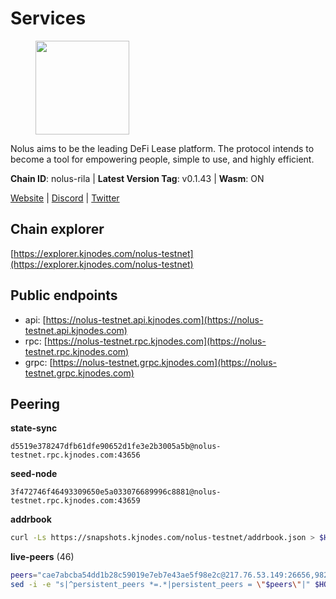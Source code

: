 # Services

<figure><img src="https://raw.githubusercontent.com/kj89/testnet_manuals/main/pingpub/logos/nolus.png" width="150" alt=""><figcaption></figcaption></figure>

Nolus aims to be the leading DeFi Lease platform. The protocol  intends to become a tool for empowering people, simple to use, and highly efficient.

**Chain ID**: nolus-rila | **Latest Version Tag**: v0.1.43 | **Wasm**: ON

[Website](https://www.nolus.io) | [Discord](https://discord.gg/nolus-protocol) | [Twitter](https://twitter.com/NolusProtocol)




## Chain explorer
[https://explorer.kjnodes.com/nolus-testnet](https://explorer.kjnodes.com/nolus-testnet)

## Public endpoints

* api: [https://nolus-testnet.api.kjnodes.com](https://nolus-testnet.api.kjnodes.com)
* rpc: [https://nolus-testnet.rpc.kjnodes.com](https://nolus-testnet.rpc.kjnodes.com)
* grpc: [https://nolus-testnet.grpc.kjnodes.com](https://nolus-testnet.grpc.kjnodes.com)

## Peering

**state-sync**

```text
d5519e378247dfb61dfe90652d1fe3e2b3005a5b@nolus-testnet.rpc.kjnodes.com:43656
```

**seed-node**

```text
3f472746f46493309650e5a033076689996c8881@nolus-testnet.rpc.kjnodes.com:43659
```

**addrbook**
```bash
curl -Ls https://snapshots.kjnodes.com/nolus-testnet/addrbook.json > $HOME/.nolus/config/addrbook.json
```

**live-peers** (46)
```bash
peers="cae7abcba54dd1b28c59019e7eb7e43ae5f98e2c@217.76.53.149:26656,982e4b1fae74b220b3650cf2caa04ada8cf65a52@89.117.55.120:26656,3fcea29e1b3b8d21d87a0b4ab3077b3db2b3cb7c@217.76.53.148:26656,33f4b7f56b6708526f0638162f020394de0ce5e9@65.21.229.33:28656,d3d72cafdfa5fc4eac13d486412927acba444efd@95.217.166.6:26656,f6422b4cbe9095529432231e3ed397626378a938@162.55.1.2:44656,5c2a752c9b1952dbed075c56c600c3a79b58c395@195.3.220.135:27016,97dd6e338ab8e6ad5212fe1ce7d1881816fdf96e@5.78.67.243:16656,fbb2458435763cec86eb717b3dd77204db20ec41@149.102.128.77:26656,9a8eb426e08fb76335dcbb1afd2e1403a638c899@45.85.249.163:26656,8b0b427b4567a7a66f05fab1146ee97b52ad7958@93.189.30.119:26656,18163407ab3a5045cd094f8e546e2732fcd53d32@45.8.132.82:26656,201bfc79e581623df3e504c5aca19f06fde44e20@144.91.70.120:31656,d95efc810d8519321816047670b3032db07ac6ee@91.229.245.219:26656,23eccb58aa7d95154049dec7e4511f199ff99f36@134.209.79.65:26656,003a270b5085d8c14a075abc1ac3699f34161e49@185.248.24.224:37656,a1e1c8181861c037511186234d459b8de857f25b@103.82.22.221:26656,5ea269accda92e81817f46ed016166289fd0dea8@217.76.49.115:26656,4cbc6c65692481219243e2ca354cc07e9ef27c37@195.3.221.58:26656,9f434e2bebd349bd0659f3acdc5e10241e2eea21@155.133.22.19:26656,36bf6f60f2914352c93dcc6d827885e3e58b1f2b@158.160.20.18:26656,1b27d27fe7a5e813060755c6114c888699b57914@83.171.248.237:26656,c329fe41f3ca4b5595b0fb2eb5e36314157c3967@159.223.180.167:26656,03e3098636d9dabc2a0befea2e59f14e00587fe1@45.85.249.199:26656,77b905dd3734bb5c879ca41371e0e5ee25ac88f0@89.117.62.162:26656,3ccafdfbb693dd095f4c2f701deddae50ef5e9d2@65.109.90.171:26656,d5519e378247dfb61dfe90652d1fe3e2b3005a5b@65.109.68.190:43656,90422b8d40906967098a4010318344114e135d84@183.182.125.23:26656,bd8c8bf0d613f0ec05f8b17f4fd48f7036cbc212@94.250.201.130:28656,58c005e2d30b0299a2706c487e3e694a61235fef@217.76.51.197:26656,948a7a170499a1742f8088f0700f3ab570be3f28@65.109.235.58:26656,605ae648991a6688abcc1119b92733b0bbf58c2e@194.163.168.94:37656,9f7560998c1bbced14d48261360746ce6cd09ec0@93.100.234.251:16656,8cbb7234a90227334c0cec1c5fd0cb754de44f99@167.71.55.123:26656,72a49a231e0073f9e2653e7a02ab6d299575f0da@194.163.172.128:26656,cdfcaee60fe31b33a32929a3e15d02f8e2508f98@135.181.160.61:31656,f000cd749de3af6d4d8d21e310ee69a61a66ebdb@138.201.204.5:34656,19f4e43a60cf96e9ada58a4ec3edb1571aefa103@94.131.111.125:26656,3aaf8aa4b5adcff51253aae0dcb3dc3d1403beb4@194.163.162.87:36656,8089ad7527be4d7823afc2cbaa1f3729506190d9@185.205.246.155:26656,e19fa1dc701b4f0dbbe02ef0ead3b57d2a513429@65.109.169.175:26656,c6e7b095d965209c8d15086c2a173627fb9b29e1@161.97.169.22:26656,46395df560917e32e5978e50cd4638956e5f2f39@65.108.126.30:39656,e3a3f95c1b78964123c1070cde177459aaf47da5@184.174.38.161:26656,f32aae45f0f5d2d670f05529120dd3a2816d3eef@185.252.233.61:26656,7c296ceafa51eb5707ff7e8a4732d5f169b3d66b@159.223.202.32:26656"
sed -i -e "s|^persistent_peers *=.*|persistent_peers = \"$peers\"|" $HOME/.nolus/config/config.toml
```
